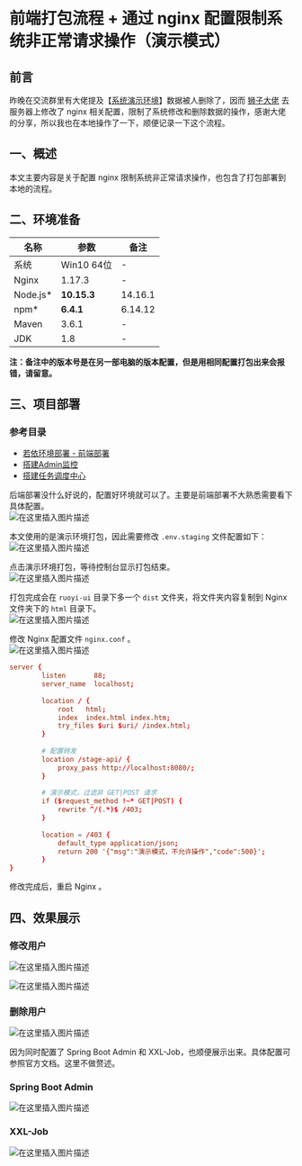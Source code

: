 # 前端打包流程 + 通过 nginx 配置限制系统非正常请求操作（演示模式）

## 前言
昨晚在交流群里有大佬提及【[系统演示环境](http://ryplus.srcw.top/)】数据被人删除了，因而 [狮子大佬](https://blog.csdn.net/weixin_40461281) 去服务器上修改了 nginx 相关配置，限制了系统修改和删除数据的操作，感谢大佬的分享，所以我也在本地操作了一下，顺便记录一下这个流程。

## 一、概述
本文主要内容是关于配置 nginx 限制系统非正常请求操作，也包含了打包部署到本地的流程。
## 二、环境准备
| 名称       | 参数          | 备注      |
|----------|-------------|---------|
| 系统       | Win10 64位   | -       |
| Nginx    | 1.17.3      | -       |
| Node.js* | **10.15.3** | 14.16.1 |
| npm*     | **6.4.1**   | 6.14.12 |
| Maven    | 3.6.1       | -       |
| JDK      | 1.8         | -       |

**注：备注中的版本号是在另一部电脑的版本配置，但是用相同配置打包出来会报错，请留意。**

## 三、项目部署
### 参考目录
- [若依环境部署 - 前端部署](http://doc.ruoyi.vip/ruoyi-vue/document/hjbs.html#%E5%89%8D%E7%AB%AF%E9%83%A8%E7%BD%B2)
- [搭建Admin监控](https://gitee.com/JavaLionLi/RuoYi-Vue-Plus/wikis/%E5%BF%AB%E9%80%9F%E5%BC%80%E5%A7%8B/%E6%90%AD%E5%BB%BAAdmin%E7%9B%91%E6%8E%A7)
- [搭建任务调度中心](https://gitee.com/JavaLionLi/RuoYi-Vue-Plus/wikis/%E5%BF%AB%E9%80%9F%E5%BC%80%E5%A7%8B/%E6%90%AD%E5%BB%BA%E4%BB%BB%E5%8A%A1%E8%B0%83%E5%BA%A6%E4%B8%AD%E5%BF%83)

后端部署没什么好说的，配置好环境就可以了。主要是前端部署不大熟悉需要看下具体配置。<br>
![在这里插入图片描述](img01/a67009f8693644af9743448dd8605d0b.png)<br>

本文使用的是演示环境打包，因此需要修改 `.env.staging` 文件配置如下：<br>
![在这里插入图片描述](img01/5b0fe3903a5c45d9b3d617b6dcb3858d.png)<br>

点击演示环境打包，等待控制台显示打包结束。<br>
![在这里插入图片描述](img01/8377946c3d744222af234de702d33c2b.png)<br>

打包完成会在 `ruoyi-ui` 目录下多一个 `dist` 文件夹，将文件夹内容复制到 Nginx 文件夹下的 `html` 目录下。<br>
![在这里插入图片描述](img01/67d14760e872460eb466279f4a08aecd.png)<br>

修改 Nginx 配置文件 `nginx.conf` 。<br>
![在这里插入图片描述](img01/618a5a1233b142619819e44a0ca3869b.png)

```conf
server {
        listen       88;
        server_name  localhost;
        
        location / {
            root   html;
            index  index.html index.htm;
			try_files $uri $uri/ /index.html;
        }
		
		# 配置转发
		location /stage-api/ {
			proxy_pass http://localhost:8080/;
		}
		
		# 演示模式，过滤非 GET|POST 请求
		if ($request_method !~* GET|POST) {
			rewrite ^/(.*)$ /403;
		}
		
		location = /403 {
			default_type application/json;
			return 200 '{"msg":"演示模式，不允许操作","code":500}';
		}
}
```
修改完成后，重启 Nginx 。

## 四、效果展示
### 修改用户
![在这里插入图片描述](img01/18d1a9e541f74b539e55bc4209e91331.png)

![在这里插入图片描述](img01/ba077ba433844872a45db8fe9aba7a32.png)
### 删除用户
![在这里插入图片描述](img01/18894745dbad4c079552080b3ce20355.png)

因为同时配置了 Spring Boot Admin 和 XXL-Job，也顺便展示出来。具体配置可参照官方文档。这里不做赘述。
### Spring Boot Admin
![在这里插入图片描述](img01/82379b97b9b54022b698a000f0437809.png)

### XXL-Job
![在这里插入图片描述](img01/36ebbfb384c24cd48e59d923a7e50a47.png)
